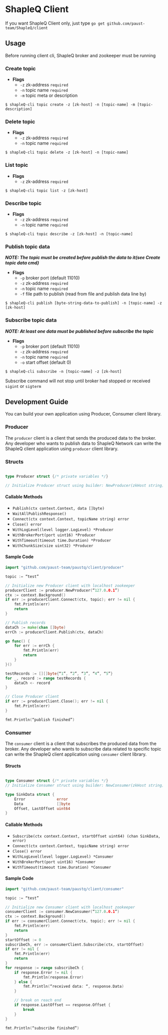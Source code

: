 # ShapleQ Client
If you want ShapleQ Client only, just type `go get github.com/paust-team/ShapleQ/client`
## Usage
Before running client cli, ShapleQ broker and zookeeper must be running

### Create topic
- **Flags**
	- `-z` zk-address `required`
	- `-n` topic name `required`
	- `-m` topic meta or description


```shell
$ shapleQ-cli topic create -z [zk-host] -n [topic-name] -m [topic-description]
```

### Delete topic
- **Flags**
	- `-z` zk-address `required`
	- `-n` topic name `required`


```shell
$ shapleQ-cli topic delete -z [zk-host] -n [topic-name]
```

### List topic
- **Flags**
	- `-z` zk-address `required`


```shell
$ shapleQ-cli topic list -z [zk-host]
```

### Describe topic
- **Flags**
	- `-z` zk-address `required`
	- `-n` topic name `required`


```shell
$ shapleQ-cli topic describe -z [zk-host] -n [topic-name]
```

### Publish topic data
***NOTE: The topic must be created before publish the data to it(see Create topic data cmd)***
- **Flags**
	- `-p` broker port (default 11010)
	- `-z` zk-address `required`
	- `-n` topic name `required`
	- `-f` file path to publish (read from file and publish data line by)

	
```shell
$ shapleQ-cli publish [byte-string-data-to-publish] -n [topic-name] -z [zk-host]
```

### Subscribe topic data
***NOTE: At least one data must be published before subscribe the topic***
- **Flags**
	- `-p` broker port (default 11010)
	- `-z` zk-address `required`
	- `-n` topic name `required`
	- `-o` start offset (default 0)

	
```shell
$ shapleQ-cli subscribe -n [topic-name] -z [zk-host]
```

Subscribe command will not stop until broker had stopped or received `sigint` or `sigterm`

## Development Guide
You can build your own application using Producer, Consumer client library.

### Producer
The `producer` client is a client that sends the produced data to the broker. Any developer who wants to publish data to ShapleQ Network can write the ShapleQ client application using `producer` client library.

### Structs

```go

type Producer struct {/* private variables */}

// Initialize Producer struct using builder: NewProducer(zkHost string)

```

#### Callable Methods
- `Publish(ctx context.Context, data []byte)`
- `WaitAllPublishResponse()`
- `Connect(ctx context.Context, topicName string) error`
- `Close() error`
- `WithLogLevel(level logger.LogLevel) *Producer`
- `WithBrokerPort(port uint16) *Producer`
- `WithTimeout(timeout time.Duration) *Producer`
- `WithChunkSize(size uint32) *Producer`

#### Sample Code

```go
import "github.com/paust-team/paustq/client/producer"

topic := “test”

// Initialize new Producer client with localhost zookeeper
producerClient := producer.NewProducer(“127.0.0.1”)
ctx := context.Background()
if err := producerClient.Connect(ctx, topic); err != nil {
	fmt.Println(err)
	return
}

// Publish records
dataCh := make(chan []byte)
errCh := producerClient.Publish(ctx, dataCh)

go func() {
	for err := errCh {
		fmt.Println(err)
		return
	}
}()

testRecords := [][]byte{“1”, “2”, “3”, “4”, “5”}
for _, record := range testRecords {
	dataCh <- record
}

// Close Producer client
if err := producerClient.Close(); err != nil {
	fmt.Println(err)
}

fmt.Println(“publish finished”)
```

### Consumer
The `consumer` client is a client that subscribes the produced data from the broker. Any developer who wants to subscribe data related to specific topic can write the ShapleQ client application using `consumer` client library.

#### Structs

```go

type Consumer struct {/* private variables */}
// Initialize Consumer struct using builder: NewConsumer(zkHost string)

type SinkData struct {
	Error              error
	Data               []byte
	Offset, LastOffset uint64
}
```

#### Callable Methods
- `Subscribe(ctx context.Context, startOffset uint64) (chan SinkData, error)`
- `Connect(ctx context.Context, topicName string) error`
- `Close() error`
- `WithLogLevel(level logger.LogLevel) *Consumer`
- `WithBrokerPort(port uint16) *Consumer`
- `WithTimeout(timeout time.Duration) *Consumer`


#### Sample Code

```go
import "github.com/paust-team/paustq/client/consumer"

topic := “test”

// Initialize new Consumer client with localhost zookeeper
consumerClient := consumer.NewConsumer(“127.0.0.1”)
ctx := context.Background()
if err := consumerClient.Connect(ctx, topic); err != nil {
	fmt.Println(err)
	return
}
startOffset := 0
subscribeCh, err := consumerClient.Subscribe(ctx, startOffset)
if err != nil {
	fmt.Println(err)
	return
}
for response := range subscribeCh {
	if response.Error != nil {
		fmt.Println(response.Error)
	} else {
		fmt.Println(“received data: “, response.Data)
	}

	// break on reach end
	if response.LastOffset == response.Offset {
		break
	}
}

fmt.Println(“subscribe finished”)
```
